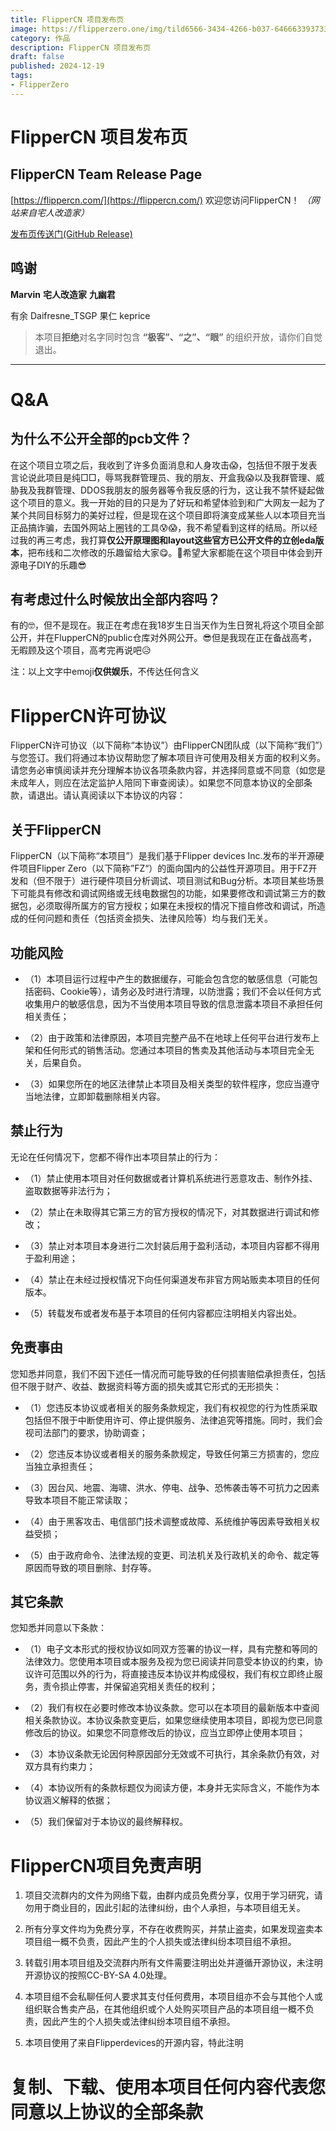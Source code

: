```yaml
---
title: FlipperCN 项目发布页
image: https://flipperzero.one/img/tild6566-3434-4266-b037-646663393733__fpr_web_1.jpg
category: 作品
description: FlipperCN 项目发布页
draft: false
published: 2024-12-19
tags:
- FlipperZero
---
```


# FlipperCN 项目发布页
## FlipperCN Team Release Page

[https://flippercn.com/](https://flippercn.com/)
欢迎您访问FlipperCN！ *（网站来自宅人改造家）*

[发布页传送门(GitHub Release)](https://github.com/EternalIllusion/FlipperCN/releases/tag/1.0)

## 鸣谢
**Marvin** **宅人改造家** **九幽君**

有余 Daifresne_TSGP 果仁 keprice

> 本项目**拒绝**对名字同时包含 **“极客”、“之”、“眼”** 的组织开放，请你们自觉退出。
---
# Q&A
## 为什么不公开全部的pcb文件？
在这个项目立项之后，我收到了许多负面消息和人身攻击😱，包括但不限于发表言论说此项目是纯□□，辱骂我群管理员、我的朋友、开盒我😱以及我群管理、威胁我及我群管理、DDOS我朋友的服务器等令我反感的行为，这让我不禁怀疑起做这个项目的意义。我一开始的目的只是为了好玩和希望体验到和广大网友一起为了某个共同目标努力的美好过程，但是现在这个项目即将演变成某些人以本项目充当正品搞诈骗，去国外网站上圈钱的工具😰😱，我不希望看到这样的结局。所以经过我的再三考虑，我打算**仅公开原理图和layout这些官方已公开文件的立创eda版本**，把布线和二次修改的乐趣留给大家😋。🤗希望大家都能在这个项目中体会到开源电子DIY的乐趣😎

## 有考虑过什么时候放出全部内容吗？
有的🤓，但不是现在。我正在考虑在我18岁生日当天作为生日贺礼将这个项目全部公开，并在FlupperCN的public仓库对外网公开。😎但是我现在正在备战高考，无暇顾及这个项目，高考完再说吧😥

注：以上文字中emoji**仅供娱乐**，不传达任何含义


# FlipperCN许可协议

FlipperCN许可协议（以下简称“本协议”）由FlipperCN团队成（以下简称“我们”）与您签订。我们将通过本协议帮助您了解本项目许可使用及相关方面的权利义务。请您务必审慎阅读并充分理解本协议各项条款内容，并选择同意或不同意（如您是未成年人，则应在法定监护人陪同下审查阅读）。如果您不同意本协议的全部条款，请退出。请认真阅读以下本协议的内容：

## 关于FlipperCN
FlipperCN（以下简称“本项目”）是我们基于Flipper devices Inc.发布的半开源硬件项目Flipper Zero（以下简称”FZ“）的面向国内的公益性开源项目。用于FZ开发和（但不限于）进行硬件项目分析调试、项目测试和Bug分析。本项目某些场景下可能具有修改和调试网络或无线电数据包的功能，如果要修改和调试第三方的数据包，必须取得所属方的官方授权；如果在未授权的情况下擅自修改和调试，所造成的任何问题和责任（包括资金损失、法律风险等）均与我们无关。

## 功能风险
- （1）本项目运行过程中产生的数据缓存，可能会包含您的敏感信息（可能包括密码、Cookie等），请务必及时进行清理，以防泄露；我们不会以任何方式收集用户的敏感信息，因为不当使用本项目导致的信息泄露本项目不承担任何相关责任；

- （2）由于政策和法律原因，本项目完整产品不在地球上任何平台进行发布上架和任何形式的销售活动。您通过本项目的售卖及其他活动与本项目完全无关，后果自负。

- （3）如果您所在的地区法律禁止本项目及相关类型的软件程序，您应当遵守当地法律，立即卸载删除相关内容。

## 禁止行为
无论在任何情况下，您都不得作出本项目禁止的行为：
- （1）禁止使用本项目对任何数据或者计算机系统进行恶意攻击、制作外挂、盗取数据等非法行为；

- （2）禁止在未取得其它第三方的官方授权的情况下，对其数据进行调试和修改；

- （3）禁止对本项目本身进行二次封装后用于盈利活动，本项目内容都不得用于盈利用途；

- （4）禁止在未经过授权情况下向任何渠道发布非官方网站贩卖本项目的任何版本。

- （5）转载发布或者发布基于本项目的任何内容都应注明相关内容出处。

## 免责事由
您知悉并同意，我们不因下述任一情况而可能导致的任何损害赔偿承担责任，包括但不限于财产、收益、数据资料等方面的损失或其它形式的无形损失：
- （1）您违反本协议或者相关的服务条款规定，我们有权视您的行为性质采取包括但不限于中断使用许可、停止提供服务、法律追究等措施。同时，我们会视司法部门的要求，协助调查；

- （2）您违反本协议或者相关的服务条款规定，导致任何第三方损害的，您应当独立承担责任；

- （3）因台风、地震、海啸、洪水、停电、战争、恐怖袭击等不可抗力之因素导致本项目不能正常读取；

- （4）由于黑客攻击、电信部门技术调整或故障、系统维护等因素导致相关权益受损；

- （5）由于政府命令、法律法规的变更、司法机关及行政机关的命令、裁定等原因而导致的项目删除、封存等。

## 其它条款
您知悉并同意以下条款：

- （1）电子文本形式的授权协议如同双方签署的协议一样，具有完整和等同的法律效力。您使用本项目或本服务及视为您已阅读并同意受本协议的约束，协议许可范围以外的行为，将直接违反本协议并构成侵权，我们有权立即终止服务，责令损止停害，并保留追究相关责任的权利；

- （2）我们有权在必要时修改本协议条款。您可以在本项目的最新版本中查阅相关条款协议。本协议条款变更后，如果您继续使用本项目，即视为您已同意修改后的协议。如果您不同意修改后的协议，应当立即停止使用本项目；

- （3）本协议条款无论因何种原因部分无效或不可执行，其余条款仍有效，对双方具有约束力；

- （4）本协议所有的条款标题仅为阅读方便，本身并无实际含义，不能作为本协议涵义解释的依据；

- （5）我们保留对于本协议的最终解释权。


# FlipperCN项目免责声明
1. 项目交流群内的文件为网络下载，由群内成员免费分享，仅用于学习研究，请勿用于商业目的，因此引起的法律纠纷，由个人承担，与本项目组无关。

2. 所有分享文件均为免费分享，不存在收费购买，并禁止盗卖，如果发现盗卖本项目组一概不负责，因此产生的个人损失或法律纠纷本项目组不承担。

3. 转载引用本项目组及交流群内所有文件需要注明出处并遵循开源协议，未注明开源协议的按照CC-BY-SA 4.0处理。

4. 本项目组不会私聊任何人要求其支付任何费用，本项目组亦不会与其他个人或组织联合售卖产品，在其他组织或个人处购买项目产品的本项目组一概不负责，因此产生的个人损失或法律纠纷本项目组不承担。

5. 本项目使用了来自Flipperdevices的开源内容，特此注明


# 复制、下载、使用本项目任何内容代表您同意以上协议的全部条款

